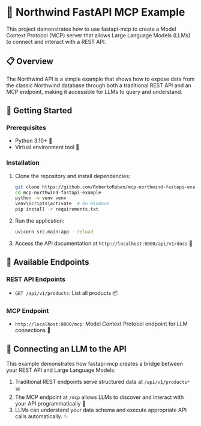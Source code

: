 # 🚀 Northwind FastAPI MCP Example

This project demonstrates how to use fastapi-mcp to create a Model Context Protocol (MCP) server that allows Large Language Models (LLMs) to connect and interact with a REST API.

## 📋 Overview

The Northwind API is a simple example that shows how to expose data from the classic Northwind database through both a traditional REST API and an MCP endpoint, making it accessible for LLMs to query and understand.

## 🏁 Getting Started

### Prerequisites

- Python 3.10+ 🐍
- Virtual environment tool 🔧

### Installation

1. Clone the repository and install dependencies:

   ```bash
   git clone https://github.com/RobertoRuben/mcp-northwind-fastapi-example.git
   cd mcp-northwind-fastapi-example
   python -m venv venv
   venv\Scripts\activate  # On Windows
   pip install -r requirements.txt
   ```

2. Run the application:

   ```bash
   uvicorn src.main:app --reload
   ```

3. Access the API documentation at `http://localhost:8000/api/v1/docs` 📝

## 🔌 Available Endpoints

### REST API Endpoints

- `GET /api/v1/products`: List all products 📦

### MCP Endpoint

- `http://localhost:8000/mcp`: Model Context Protocol endpoint for LLM connections 🤖

## 🔗 Connecting an LLM to the API

This example demonstrates how fastapi-mcp creates a bridge between your REST API and Large Language Models:

1. Traditional REST endpoints serve structured data at `/api/v1/products*` 📊
2. The MCP endpoint at `/mcp` allows LLMs to discover and interact with your API programmatically 🧠
3. LLMs can understand your data schema and execute appropriate API calls automatically. ✨

